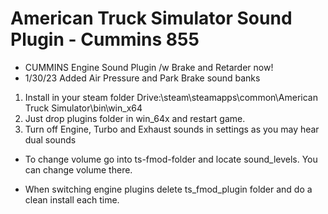 # American Truck Simulator Sound Plugin - Cummins 855 

- CUMMINS Engine Sound Plugin /w Brake and Retarder now!
- 1/30/23 Added Air Pressure and Park Brake sound banks

1. Install in your steam folder Drive:\steam\steamapps\common\American Truck Simulator\bin\win_x64
2. Just drop plugins folder in win_64x and restart game.
3. Turn off Engine, Turbo and Exhaust sounds in settings as you may hear dual sounds

- To change volume go into ts-fmod-folder and locate sound_levels. You can change volume there.

- When switching engine plugins delete ts_fmod_plugin folder and do a clean install each time.
